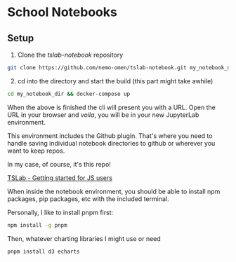 # School Notebooks

## Setup

1. Clone the _tslab-notebook_ repository
```bash
git clone https://github.com/nemo-omen/tslab-notebook.git my_notebook_dir
```
2. cd into the directory and start the build (this part might take awhile)
```bash
cd my_notebook_dir && docker-compose up
```
When the above is finished the cli will present you with a URL. Open the URL in your browser and _voila_, you will be in your new JupyterLab environment.

This environment includes the Github plugin. That's where you need to handle saving individual notebook directories to github or wherever you want to keep repos.

In my case, of course, it's this repo!

[TSLab - Getting started for JS users](https://nbviewer.jupyter.org/github/yunabe/tslab-examples/blob/master/notebooks/getting_started_javascript.ipynb)


When inside the notebook environment, you should be able to install npm packages, pip packages, etc with the included terminal.

Personally, I like to install pnpm first:

```bash
npm install -g pnpm
```

Then, whatever charting libraries I might use or need

```bash
pnpm install d3 echarts
```
